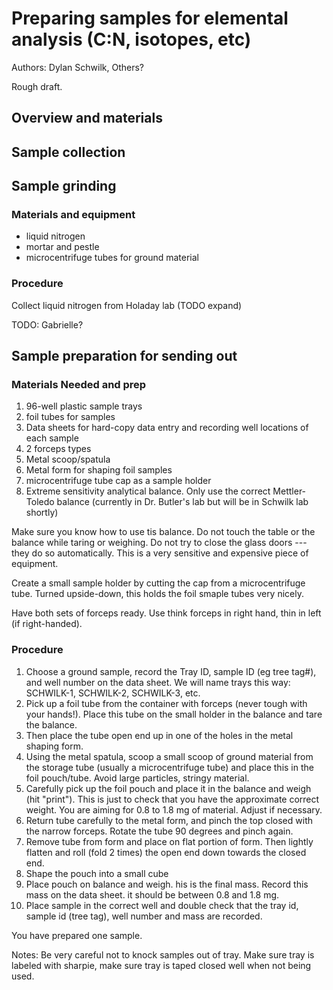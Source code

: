 Preparing samples for elemental analysis (C:N, isotopes, etc)
============================================================

Authors: Dylan Schwilk, Others?

Rough draft.

Overview and materials
----------------------


Sample collection
-----------------

Sample grinding
---------------

### Materials and equipment ###

- liquid nitrogen
- mortar and pestle
- microcentrifuge tubes for ground material

### Procedure ###


Collect liquid nitrogen from Holaday lab (TODO expand)

TODO: Gabrielle?


Sample preparation for sending out
----------------------------------

### Materials Needed and prep ###

1. 96-well plastic sample trays
2. foil tubes for samples
3. Data sheets for hard-copy data entry and recording well locations of each sample
4. 2 forceps types
5. Metal scoop/spatula 
6. Metal form for shaping foil samples 
7. microcentrifuge tube cap as a sample holder
8. Extreme sensitivity analytical balance. Only use the correct Mettler-Toledo balance (currently in Dr. Butler's lab but will be in Schwilk lab shortly)

Make sure you know how to use tis balance. Do not touch the table or the balance while taring or weighing.  Do not try to close the glass doors --- they do so automatically. This is a very sensitive and expensive piece of equipment.

Create a small sample holder by cutting the cap from a microcentrifuge tube. Turned upside-down, this holds the foil smaple tubes very nicely.

Have both sets of forceps ready. Use think forceps in right hand, thin in left (if right-handed).

### Procedure ###

1. Choose a ground sample, record the Tray ID, sample ID (eg tree tag#), and well number on the data sheet.  We will name trays this way: SCHWILK-1, SCHWILK-2, SCHWILK-3, etc.
1. Pick up a foil tube from the container with forceps (never tough with your hands!). Place this tube on the small holder in the balance and tare the balance.
2. Then place the tube open end up in one of the holes in the metal shaping form.
2. Using the metal spatula, scoop a small scoop of ground material from the storage tube (usually a microcentrifuge tube) and place this in the foil pouch/tube.  Avoid large particles, stringy material.
3. Carefully pick up the foil pouch and place it in the balance and weigh (hit "print"). This is just to check that you have the approximate correct weight. You are aiming for 0.8 to 1.8 mg of material. Adjust if necessary.
4. Return tube carefully to the metal form, and pinch the top closed with the narrow forceps.  Rotate the tube 90 degrees and pinch again. 
5. Remove tube from form and place on flat portion of form. Then lightly flatten and roll (fold 2 times) the open end down towards the closed end.
6. Shape the pouch into a small cube
7. Place pouch on balance and weigh. his is the final mass. Record this mass on the data sheet.  it should be between 0.8 and 1.8 mg.
8. Place sample in the correct well and double check that the tray id, sample id (tree tag), well number and mass are recorded.


You have prepared one sample.

Notes: Be very careful not to knock samples out of tray. Make sure tray is labeled with sharpie, make sure tray is taped closed well when not being used.
